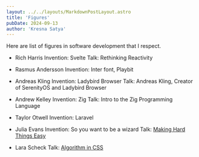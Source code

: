 ```yaml
---
layout: ../../layouts/MarkdownPostLayout.astro
title: 'Figures'
pubDate: 2024-09-13
author: 'Kresna Satya'
---
```


Here are list of figures in software development that I respect.

- Rich Harris
Invention: Svelte
Talk: Rethinking Reactivity

- Rasmus Andersson
Invention: Inter font, Playbit

- Andreas Kling
Invention: Ladybird Browser
Talk: Andreas Kling, Creator of SerenityOS and Ladybird Browser

- Andrew Kelley
Invention: Zig
Talk: Intro to the Zig Programming Language

- Taylor Otwell
Invention: Laravel

- Julia Evans
Invention: So you want to be a wizard
Talk: [Making Hard Things Easy](https://www.youtube.com/watch?v=30YWsGDr8mA&pp=ygULanVsaWEgZXZhbnM%3D)

- Lara Scheck
Talk: [Algorithm in CSS](https://www.youtube.com/watch?v=dtddBM8s7xY)